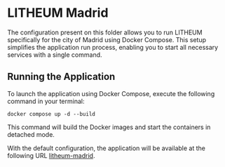 # LITHEUM Madrid

The configuration present on this folder allows you to run LITHEUM specifically for the city of Madrid using Docker Compose. This setup simplifies the application run process, enabling you to start all necessary services with a single command.


## Running the Application
To launch the application using Docker Compose, execute the following command in your terminal:
```
docker compose up -d --build
```
This command will build the Docker images and start the containers in detached mode.

With the default configuration, the application will be available at the following URL [litheum-madrid](http://localhost:1234/madrid/demo).